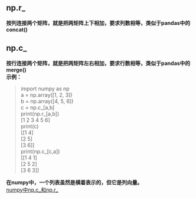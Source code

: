 ## np.r_
**按列连接两个矩阵，就是把两矩阵上下相加，要求列数相等，类似于pandas中的concat()**  
## np.c_
**按行连接两个矩阵，就是把两矩阵左右相加，要求行数相等，类似于pandas中的merge()**  
**示例：**  
> import numpy as np  
a = np.array([1, 2, 3])  
b = np.array([4, 5, 6])  
c = np.c_[a,b]  
print(np.r_[a,b])  
[1 2 3 4 5 6]    
print(c)  
[[1 4]  
 [2 5]  
 [3 6]]  
print(np.c_[c,a])  
[[1 4 1]  
 [2 5 2]  
 [3 6 3]]  

**在numpy中，一个列表虽然是横着表示的，但它是列向量。**  
[numpy中np.c_和np.r_](https://blog.csdn.net/yj1556492839/article/details/79031693)
